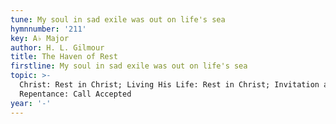 ```yaml
---
tune: My soul in sad exile was out on life's sea
hymnnumber: '211'
key: A♭ Major
author: H. L. Gilmour
title: The Haven of Rest
firstline: My soul in sad exile was out on life's sea
topic: >-
  Christ: Rest in Christ; Living His Life: Rest in Christ; Invitation and
  Repentance: Call Accepted
year: '-'
---
```

